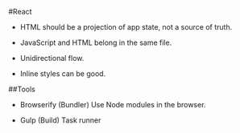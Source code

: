 #React

+ HTML should be a projection of app state, not a source of truth.

+ JavaScript and HTML belong in the same file.

+ Unidirectional flow.

+ Inline styles can be good.




##Tools
+ Browserify  (Bundler)
   Use Node modules in the browser.
   
+ Gulp  (Build)
   Task runner
   

